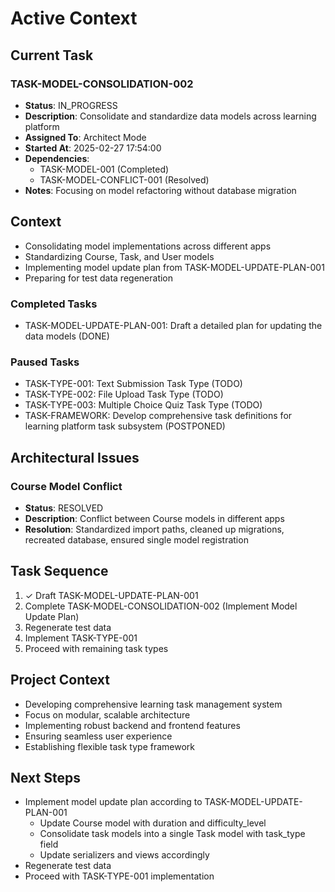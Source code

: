# Active Context

## Current Task

### TASK-MODEL-CONSOLIDATION-002
- **Status**: IN_PROGRESS
- **Description**: Consolidate and standardize data models across learning platform
- **Assigned To**: Architect Mode
- **Started At**: 2025-02-27 17:54:00
- **Dependencies**: 
  - TASK-MODEL-001 (Completed)
  - TASK-MODEL-CONFLICT-001 (Resolved)
- **Notes**: Focusing on model refactoring without database migration

## Context
- Consolidating model implementations across different apps
- Standardizing Course, Task, and User models
- Implementing model update plan from TASK-MODEL-UPDATE-PLAN-001
- Preparing for test data regeneration

### Completed Tasks
- TASK-MODEL-UPDATE-PLAN-001: Draft a detailed plan for updating the data models (DONE)

### Paused Tasks
- TASK-TYPE-001: Text Submission Task Type (TODO)
- TASK-TYPE-002: File Upload Task Type (TODO)
- TASK-TYPE-003: Multiple Choice Quiz Task Type (TODO)
- TASK-FRAMEWORK: Develop comprehensive task definitions for learning platform task subsystem (POSTPONED)

## Architectural Issues
### Course Model Conflict
- **Status**: RESOLVED
- **Description**: Conflict between Course models in different apps
- **Resolution**: Standardized import paths, cleaned up migrations, recreated database, ensured single model registration

## Task Sequence
1. ✓ Draft TASK-MODEL-UPDATE-PLAN-001
2. Complete TASK-MODEL-CONSOLIDATION-002 (Implement Model Update Plan)
3. Regenerate test data
4. Implement TASK-TYPE-001
5. Proceed with remaining task types

## Project Context
- Developing comprehensive learning task management system
- Focus on modular, scalable architecture
- Implementing robust backend and frontend features
- Ensuring seamless user experience
- Establishing flexible task type framework

## Next Steps
- Implement model update plan according to TASK-MODEL-UPDATE-PLAN-001
  - Update Course model with duration and difficulty_level
  - Consolidate task models into a single Task model with task_type field
  - Update serializers and views accordingly
- Regenerate test data
- Proceed with TASK-TYPE-001 implementation
